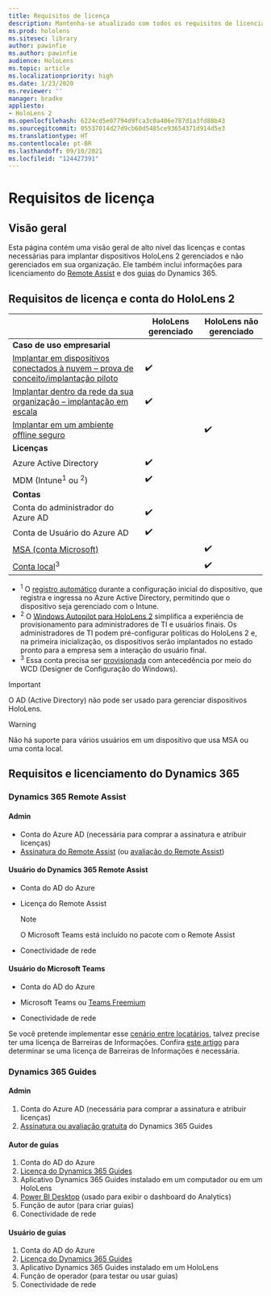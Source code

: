 ```yaml
---
title: Requisitos de licença
description: Mantenha-se atualizado com todos os requisitos de licenciamento e as diretrizes de que você precisa para o gerenciamento de dispositivo móvel, o HoloLens e o Remote Assist.
ms.prod: hololens
ms.sitesec: library
author: pawinfie
ms.author: pawinfie
audience: HoloLens
ms.topic: article
ms.localizationpriority: high
ms.date: 1/23/2020
ms.reviewer: ''
manager: bradke
appliesto:
- HoloLens 2
ms.openlocfilehash: 6224cd5e07794d9fca3c0a406e787d1a3fd88b43
ms.sourcegitcommit: 05537014d27d9cb60d5485ce93654371d914d5e3
ms.translationtype: HT
ms.contentlocale: pt-BR
ms.lasthandoff: 09/10/2021
ms.locfileid: "124427391"
---
```

# <a name="license-requirements"></a>Requisitos de licença

## <a name="overview"></a>Visão geral
Esta página contém uma visão geral de alto nível das licenças e contas necessárias para implantar dispositivos HoloLens 2 gerenciados e não gerenciados em sua organização. Ele também inclui informações para licenciamento do [Remote Assist](#dynamics-365-remote-assist) e dos [guias](#dynamics-365-guides) do Dynamics 365.

## <a name="hololens-2-license-and-account-requirements"></a>Requisitos de licença e conta do HoloLens 2

 
|       &nbsp;      | HoloLens gerenciado | HoloLens não gerenciado |
|-------------------|-----------------|---------------------|
| **Caso de uso empresarial** | | |
| [Implantar em dispositivos conectados à nuvem – prova de conceito/implantação piloto](hololens-requirements.md#scenario-a-deploy-to-cloud-connected-devices)  | ✔️| |
| [Implantar dentro da rede da sua organização – implantação em escala](hololens-requirements.md#scenario-b-deploy-inside-your-organizations-network) | ✔️| |
| [Implantar em um ambiente offline seguro](hololens-requirements.md#scenario-c-deploy-in-secure-offline-environment) | | ✔️ |
| **Licenças** | | |
| Azure Active Directory | ✔️ | |
| MDM (Intune<sup>1</sup> ou <sup>2</sup>) | ✔️  | |
| **Contas** |  | |
| Conta do administrador do Azure AD | ✔️ |  |
| Conta de Usuário do Azure AD | ✔️ | |
| [MSA (conta Microsoft)](/windows/security/identity-protection/access-control/microsoft-accounts)| | ✔️ |
| [Conta local](/windows/security/identity-protection/access-control/local-accounts)<sup>3</sup> | | ✔️ |
- <sup>1</sup> O [registro automático](/mem/intune/enrollment/windows-enroll#enable-windows-10-automatic-enrollment) durante a configuração inicial do dispositivo, que registra e ingressa no Azure Active Directory, permitindo que o dispositivo seja gerenciado com o Intune.
- <sup>2</sup> O [Windows Autopilot para HoloLens 2](hololens2-autopilot.md) simplifica a experiência de provisionamento para administradores de TI e usuários finais. Os administradores de TI podem pré-configurar políticas do HoloLens 2 e, na primeira inicialização, os dispositivos serão implantados no estado pronto para a empresa sem a interação do usuário final.
- <sup>3</sup> Essa conta precisa ser [provisionada](hololens-provisioning.md#provisioning-package-hololens-wizard) com antecedência por meio do WCD (Designer de Configuração do Windows).

> [!IMPORTANT]
> O AD (Active Directory) não pode ser usado para gerenciar dispositivos HoloLens.
 
> [!WARNING]
> Não há suporte para vários usuários em um dispositivo que usa MSA ou uma conta local.

## <a name="dynamics-365-licensing-and-requirements"></a>Requisitos e licenciamento do Dynamics 365

### <a name="dynamics-365-remote-assist"></a>Dynamics 365 Remote Assist 

#### <a name="admin"></a>Admin

- Conta do Azure AD (necessária para comprar a assinatura e atribuir licenças)
- [Assinatura do Remote Assist](/dynamics365/mixed-reality/remote-assist/buy-and-deploy-remote-assist) (ou [avaliação do Remote Assist](/dynamics365/mixed-reality/remote-assist/try-remote-assist))
    
#### <a name="dynamics-365-remote-assist-user"></a>Usuário do Dynamics 365 Remote Assist

- Conta do AD do Azure

- Licença do Remote Assist 

  > [!NOTE]
  > O Microsoft Teams está incluído no pacote com o Remote Assist

- Conectividade de rede

#### <a name="microsoft-teams-user"></a>Usuário do Microsoft Teams

- Conta do AD do Azure

- Microsoft Teams ou [Teams Freemium](https://products.office.com/microsoft-teams/free)

- Conectividade de rede

Se você pretende implementar esse [cenário entre locatários](/dynamics365/mixed-reality/remote-assist/cross-tenant-overview#scenario-2-leasing-services-to-other-tenants), talvez precise ter uma licença de Barreiras de Informações. Confira [este artigo](/dynamics365/mixed-reality/remote-assist/cross-tenant-licensing-implementation#step-1-determine-if-information-barriers-are-necessary) para determinar se uma licença de Barreiras de Informações é necessária.

### <a name="dynamics-365-guides"></a>Dynamics 365 Guides 

#### <a name="admin"></a>Admin

1. Conta do Azure AD (necessária para comprar a assinatura e atribuir licenças)
2. [Assinatura ou avaliação gratuita](/dynamics365/mixed-reality/guides/setup-step-one) do Dynamics 365 Guides

#### <a name="guides-author"></a>Autor de guias

1. Conta do AD do Azure
1. [Licença do Dynamics 365 Guides](/dynamics365/mixed-reality/guides/requirements)
1. Aplicativo Dynamics 365 Guides instalado em um computador ou em um HoloLens
1. [Power BI Desktop](https://powerbi.microsoft.com/desktop/) (usado para exibir o dashboard do Analytics)
1. Função de autor (para criar guias)
1. Conectividade de rede

#### <a name="guides-user"></a>Usuário de guias

1. Conta do AD do Azure
1. [Licença do Dynamics 365 Guides](/dynamics365/mixed-reality/guides/requirements)
1. Aplicativo Dynamics 365 Guides instalado em um HoloLens
1. Função de operador (para testar ou usar guias)
1. Conectividade de rede
